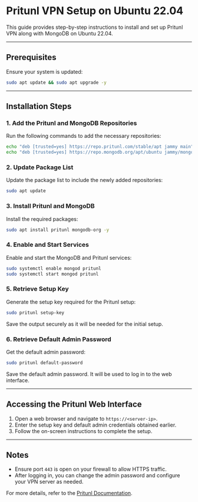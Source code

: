 # Pritunl VPN Setup on Ubuntu 22.04

This guide provides step-by-step instructions to install and set up Pritunl VPN along with MongoDB on Ubuntu 22.04.

---

## Prerequisites
Ensure your system is updated:

```bash
sudo apt update && sudo apt upgrade -y
```

---

## Installation Steps

### 1. Add the Pritunl and MongoDB Repositories
Run the following commands to add the necessary repositories:

```bash
echo "deb [trusted=yes] https://repo.pritunl.com/stable/apt jammy main" | sudo tee /etc/apt/sources.list.d/pritunl.list
echo "deb [trusted=yes] https://repo.mongodb.org/apt/ubuntu jammy/mongodb-org/6.0 multiverse" | sudo tee /etc/apt/sources.list.d/mongodb-org-6.0.list
```

### 2. Update Package List
Update the package list to include the newly added repositories:

```bash
sudo apt update
```

### 3. Install Pritunl and MongoDB
Install the required packages:

```bash
sudo apt install pritunl mongodb-org -y
```

### 4. Enable and Start Services
Enable and start the MongoDB and Pritunl services:

```bash
sudo systemctl enable mongod pritunl
sudo systemctl start mongod pritunl
```

### 5. Retrieve Setup Key
Generate the setup key required for the Pritunl setup:

```bash
sudo pritunl setup-key
```

Save the output securely as it will be needed for the initial setup.

### 6. Retrieve Default Admin Password
Get the default admin password:

```bash
sudo pritunl default-password
```

Save the default admin password. It will be used to log in to the web interface.

---

## Accessing the Pritunl Web Interface
1. Open a web browser and navigate to `https://<server-ip>`.
2. Enter the setup key and default admin credentials obtained earlier.
3. Follow the on-screen instructions to complete the setup.

---

## Notes
- Ensure port `443` is open on your firewall to allow HTTPS traffic.
- After logging in, you can change the admin password and configure your VPN server as needed.

For more details, refer to the [Pritunl Documentation](https://docs.pritunl.com/).
